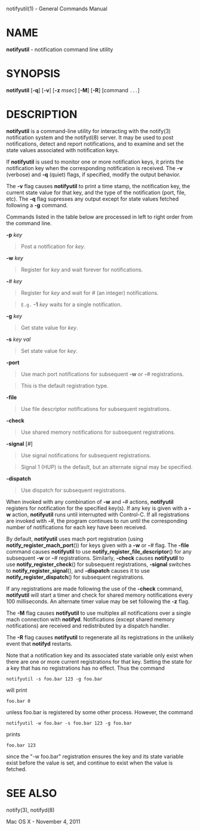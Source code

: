 notifyutil(1) - General Commands Manual

# NAME

**notifyutil** - notification command line utility

# SYNOPSIS

**notifyutil**
\[**-q**]
\[**-v**]
\[**-z**&nbsp;*msec*]
\[**-M**]
\[**-R**]
\[command&nbsp;`...`]

# DESCRIPTION

**notifyutil**
is a command-line utility for interacting with the
notify(3)
notification system and the
notifyd(8)
server.
It may be used to post notifications, detect and report notifications,
and to examine and set the state values associated with notification keys.

If
**notifyutil**
is used to monitor one or more notification keys,
it prints the notification key when the corresponding notification is received.
The
**-v**
(verbose)
and
**-q**
(quiet) flags, if specified, modify the output behavior.

The
**-v**
flag causes
**notifyutil**
to print a time stamp, the notification key, the current state value for that key,
and the type of the notification (port, file, etc).
The
**-q**
flag supresses any output except for state values fetched following a
**-g**
command.

Commands listed in the table below are processed in left to right order from the command line.

**-p** *key*

> Post a notification for
> *key*.

**-w** *key*

> Register for
> *key*
> and wait forever for notifications.

**-**&zwnj;*#* *key*

> Register for
> *key*
> and wait for
> *#*
> (an integer) notifications.



> `E.g.`
> **-1** *key*
> waits for a single notification.

**-g** *key*

> Get state value for
> *key*.

**-s** *key* *val*

> Set state value for
> *key*.

**-port**

> Use mach port notifications for subsequent
> **-w**
> or
> **-**&zwnj;*#*
> registrations.



> This is the default registration type.

**-file**

> Use file descriptor notifications for subsequent registrations.

**-check**

> Use shared memory notifications for subsequent registrations.

**-signal** \[*#*]

> Use signal notifications for subsequent registrations.



> Signal 1 (HUP) is the default, but an alternate signal may be specified.

**-dispatch**

> Use dispatch for subsequent registrations.

When invoked with any combination of
**-w**
and
**-**&zwnj;*#*
actions,
**notifyutil**
registers for notification for the specified key(s).
If any key is given with a
**-w**
action,
**notifyutil**
runs until interrupted with Control-C.
If all registrations are invoked with
**-**&zwnj;*#*,
the program continues to run until the corresponding number of notifications for each key have been received.

By default,
**notifyutil**
uses mach port registration (using
**notify\_register\_mach\_port**())
for keys given with a
**-w**
or
**-**&zwnj;*#*
flag.
The
**-file**
command causes
**notifyutil**
to use
**notify\_register\_file\_descriptor**()
for any subsequent
**-w**
or
**-**&zwnj;*#*
registrations.
Similarly,
**-check**
causes
**notifyutil**
to use
**notify\_register\_check**()
for subsequent registrations,
**-signal**
switches to
**notify\_register\_signal**(),
and
**-dispatch**
causes it to use
**notify\_register\_dispatch**()
for subsequent registrations.

If any registrations are made following the use of the
**-check**
command,
**notifyutil**
will start a timer and check for shared memory notifications every 100 milliseconds.
An alternate timer value may be set following the
**-z**
flag.

The
**-M**
flag causes
**notifyutil**
to use multiplex all notifications over a single mach connection with
**notifyd**.
Notifications (except shared memory notifications)
are received and redistributed by a dispatch handler.

The
**-R**
flag causes
**notifyutil**
to regenerate all its registrations in the unlikely event that
**notifyd**
restarts.

Note that a notification key and its associated state variable only exist
when there are one or more current registrations for that key.
Setting the state for a key that has no registrations has no effect.
Thus the command

	notifyutil -s foo.bar 123 -g foo.bar

will print

	foo.bar 0

unless foo.bar is registered by some other process.
However, the command

	notifyutil -w foo.bar -s foo.bar 123 -g foo.bar

prints

	foo.bar 123

since the
"-w foo.bar"
registration ensures the key and its state variable exist before the value is set,
and continue to exist when the value is fetched.

# SEE ALSO

notify(3), notifyd(8)

Mac OS X - November 4, 2011
